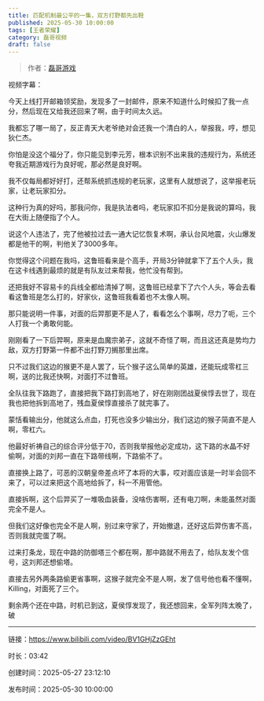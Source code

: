 ```yaml
---
title: 匹配机制最公平的一集，双方打野都先出鞋
published: 2025-05-30 10:00:00
tags: [王者荣耀]
category: 磊哥视频
draft: false
---
```



> 作者：[磊哥游戏](https://space.bilibili.com/268941858)

视频字幕：

今天上线打开邮箱领奖励，发现多了一封邮件，原来不知道什么时候扣了我一点分，然后现在又给我还回来了啊，由于时间太久远。

我都忘了哪一局了，反正青天大老爷绝对会还我一个清白的人，举报我，哼，想见狄仁杰。

你怕是没这个福分了，你只能见到李元芳，根本识别不出来我的违规行为，系统还夸我近期游戏行为良好呢，那必然是良好啊。

我不仅每局都好好打，还帮系统抓违规的老玩家，这里有人就想说了，这举报老玩家，让老玩家扣分。

这种行为真的好吗，那我问你，我是执法者吗，老玩家扣不扣分是我说的算吗，我在大街上随便指了个人。

说这个人违法了，完了他被拉过去一通大记忆恢复术啊，承认台风地震，火山爆发都是他干的啊，判他关了3000多年。

你觉得这个问题在我吗，这鲁班看来是个高手，开局3分钟就拿下了五个人头，我在这卡线遇到最烦的就是有队友过来帮我，他忙没有帮到。

还把我好不容易卡的兵线全都给清掉了啊，这鲁班已经拿下了六个人头，等会去看看这鲁班是怎么打的，好家伙，这鲁班我看着也不太像人啊。

那只能说明一件事，对面的后羿那更不是人了，看看怎么个事啊，尽力了呃，三个人打我一个勇敢何能。

刚刚看了一下后羿啊，原来是血魔宗弟子，这就不奇怪了啊，而且这还真是势均力敌，双方打野第一件都不出打野刀搁那里出席。

只不过我们这边的猴更不是人罢了，玩个猴子这么简单的英雄，还能玩成零杠三啊，送的比我还快啊，对面打不过鲁班。

全队往我下路跑了，直接把我下路打到高地了，好在刚刚团战夏侯惇去世了，现在我也把他拆到高地了，残血夏侯惇直接杀了就完事了。

蒙恬看输出分，他就这么点血，打死也没多少输出分，我们这边的猴子简直不是人啊，零杠六。

他最好祈祷自己的综合评分低于70，否则我举报他必定成功，这下路的水晶不好偷啊，对面的刘邦一直在下路带线啊，下路偷不了。

直接换上路了，可恶的汉朝皇帝差点坏了本将的大事，哎对面应该是一时半会回不来了，可以过来把这个高地给拆了，科一不用管他。

直接拆啊，这个后羿买了一堆吸血装备，没啥伤害啊，还有电刀啊，未能虽然对面完全不是人。

但我们这好像也完全不是人啊，别过来守家了，开始撤退，还好这后羿伤害不高，否则我就完蛋了啊。

过来打条龙，现在中路的防御塔三个都在啊，那中路就不用去了，给队友发个信号，这刘邦还想偷塔。

直接去另外两条路偷更省事啊，这猴子就完全不是人啊，发了信号他也看不懂啊，Killing，对面死了三个。

剩余两个还在中路，时机已到这，夏侯惇发现了，我还想回来，全军列阵太晚了，破

---

链接：https://www.bilibili.com/video/BV1GHjZzGEht

时长：03:42

创建时间：2025-05-27 23:12:10

发布时间：2025-05-30 10:00:00
